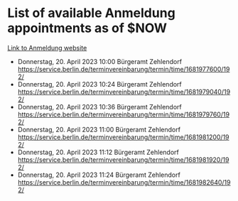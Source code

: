 # List of available Anmeldung appointments as of $NOW
[Link to Anmeldung website](https://service.berlin.de/terminvereinbarung/termin/tag.php?termin=1&anliegen[]=120686&dienstleisterlist=122210,122217,327316,122219,327312,122227,327314,122231,327346,122243,327348,122254,122252,329742,122260,329745,122262,329748,122271,327278,122273,327274,122277,327276,330436,122280,327294,122282,327290,122284,327292,122291,327270,122285,327266,122286,327264,122296,327268,150230,329760,122297,327286,122294,327284,122312,329763,122314,329775,122304,327330,122311,327334,122309,327332,317869,122281,327352,122279,329772,122283,122276,327324,122274,327326,122267,329766,122246,327318,122251,327320,122257,327322,122208,327298,122226,327300&herkunft=http%3A%2F%2Fservice.berlin.de%2Fdienstleistung%2F120686%2F)
- Donnerstag, 20. April 2023 10:00 Bürgeramt Zehlendorf https://service.berlin.de/terminvereinbarung/termin/time/1681977600/192/
- Donnerstag, 20. April 2023 10:24 Bürgeramt Zehlendorf https://service.berlin.de/terminvereinbarung/termin/time/1681979040/192/
- Donnerstag, 20. April 2023 10:36 Bürgeramt Zehlendorf https://service.berlin.de/terminvereinbarung/termin/time/1681979760/192/
- Donnerstag, 20. April 2023 11:00 Bürgeramt Zehlendorf https://service.berlin.de/terminvereinbarung/termin/time/1681981200/192/
- Donnerstag, 20. April 2023 11:12 Bürgeramt Zehlendorf https://service.berlin.de/terminvereinbarung/termin/time/1681981920/192/
- Donnerstag, 20. April 2023 11:24 Bürgeramt Zehlendorf https://service.berlin.de/terminvereinbarung/termin/time/1681982640/192/
